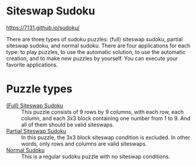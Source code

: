# Siteswap Sudoku

https://7131.github.io/sudoku/

There are three types of sudoku puzzles: (full) siteswap sudoku, partial siteswap sudoku, and normal sudoku.
There are four applications for each type: to play puzzles, to use the automatic solution, to use the automatic creation, and to make new puzzles by yourself.
You can execute your favorite applications.

# Puzzle types

<dl>
  <dt><a href="https://7131.github.io/sudoku/full/">(Full) Siteswap Sudoku</a></dt>
    <dd>This puzzle consists of 9 rows by 9 columns, with each row, each column, and each 3x3 block containing one number from 1 to 9. And all of them should be valid siteswaps.</dd>
  <dt><a href="https://7131.github.io/sudoku/partial/">Partial Siteswap Sudoku</a></dt>
    <dd>In this puzzle, the 3x3 block siteswap condition is excluded. In other words, only rows and columns are valid siteswaps.</dd>
  <dt><a href="https://7131.github.io/sudoku/normal/">Normal Sudoku</a></dt>
    <dd>This is a regular sudoku puzzle with no siteswap conditions.</dd>
</dl>
